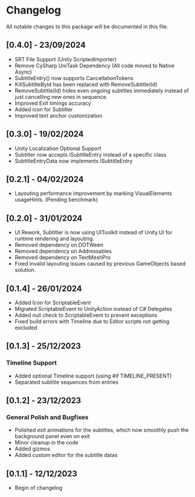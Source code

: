 # Changelog
All notable changes to this package will be documented in this file.

## [0.4.0] - 23/09/2024
- SRT File Support (Unity ScriptedImporter)
- Remove CySharp UniTask Dependency (All code moved to Native Async)
- SubtitleEntry() now supports CancellationTokens
- KillSubtitleById has been replaced with RemoveSubtitle(Id)
- RemoveSubtitle(Id) hides even ongoing subtitles immediately instead of just cancelling new ones in sequence.
- Improved Exit timings accuracy
- Added icon for Subtitler
- Improved text anchor customization

## [0.3.0] - 19/02/2024
- Unity Localization Optional Support
- Subtitler now accepts ISubtitleEntry instead of a specific class
- SubtitleEntryData now implements ISubtitleEntry


## [0.2.1] - 04/02/2024
- Layouting performance improvement by marking VisualElements usageHints. (Pending benchmark)


## [0.2.0] - 31/01/2024
- UI Rework, Subtitler is now using UIToolkit instead of Unity.UI for runtime rendering and layouting.
- Removed dependency on DOTWeen
- Removed dependency on Addressables
- Removed dependency on TextMeshPro
- Fixed invalid layouting issues caused by previous GameObjects based solution.

## [0.1.4] - 26/01/2024
- Added Icon for ScriptableEvent
- Migrated ScriptableEvent to UnityAction instead of C# Delegates
- Added null check to ScriptableEvent to prevent exceptions
- Fixed build errors with Timeline due to Editor scripts not getting excluded


## [0.1.3] - 25/12/2023

### Timeline Support

- Added optional Timeline support (using #if TIMELINE_PRESENT)
- Separated subtitle sequences from entries

## [0.1.2] - 23/12/2023

### General Polish and Bugfixes

- Polished exit animations for the subtitles, which now smoothly push the background panel even on exit
- Minor cleanup in the code
- Added gizmos
- Added custom editor for the subtitle datas

## [0.1.1] - 12/12/2023

- Begin of changelog

